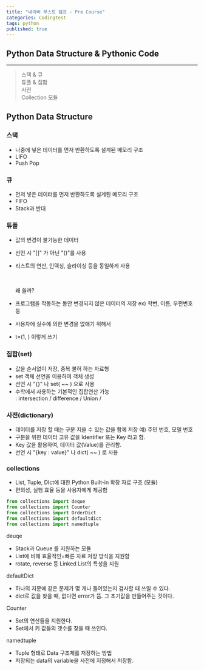 ```yaml
---
title: "네이버 부스트 캠프 - Pre Course"
categories: Codingtest
tags: python
published: true
---
```


## Python Data Structure & Pythonic Code

---

> 스택 & 큐  
> 튜플 & 집합  
> 사전  
> Collection 모듈

## Python Data Structure

### 스택

- 나중에 넣은 데이터를 먼저 반환하도록 설계된 메모리 구조
- LIFO
- Push Pop

### 큐

- 먼저 넣은 데이터를 먼저 반환하도록 설계된 메모리 구조
- FIFO
- Stack과 반대

### 튜플

- 값의 변경이 불가능한 데이터
- 선언 시 "[]" 가 아닌 "()"를 사용
- 리스트의 연산, 인덱싱, 슬라이싱 등을 동일하게 사용

  <br>

  왜 쓸까?

- 프로그램을 작동하는 동안 변경되지 않은 데이터의 저장
  ex) 학번, 이름, 우편변호 등
- 사용자에 실수에 의한 변경을 없애기 위해서
- t=(1, ) 이렇게 쓰기

### 집합(set)

- 값을 순서없이 저장, 중복 불허 하는 자료형
- set 객체 선언을 이용하여 객체 생성
- 선언 시 "{}" 나 set( ~~ ) 으로 사용
- 수학에서 사용하는 기본적인 집합연산 가능  
   : intersection / difference / Union /

### 사전(dictionary)

- 데이터를 저장 할 때는 구분 지을 수 있는 값을 함께 저장
  예) 주민 번호, 모델 번호
- 구분을 위한 데이터 고유 값을 Identifier 또는 Key 라고 함.
- Key 값을 활용하여, 데이터 값(Value)를 관리함.
- 선언 시 "{key : value}" 나 dict( ~~ ) 로 사용

### collections

- List, Tuple, DIct에 대한 Python Built-in 확장 자료 구조 (모듈)
- 편의성, 실행 효율 등을 사용자에게 제공함

```python
from collections import deque
from collections import Counter
from collections import OrderDict
from collections import defaultdict
from collections import namedtuple
```

deuqe

- Stack과 Queue 를 지원하는 모듈
- List에 비해 효율적인=빠른 자료 저장 방식을 지원함
- rotate, reverse 등 Linked List의 특성을 지원

defaultDict

- 하나의 지문에 같은 문제가 몇 개나 들어있는지 검사할 때 쓰일 수 있다.
- dict로 값을 찾을 때, 없다면 error가 뜸. 그 초기값을 만들어주는 것이다.

Counter

- Set의 연산들을 지원한다.
- Set에서 키 값들의 갯수를 찾을 때 쓰인다.

namedtuple

- Tuple 형태로 Data 구조체를 저장하는 방법
- 저장되는 data의 variable을 사전에 지정해서 저장함.
